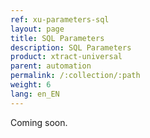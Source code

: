 ```yaml
---
ref: xu-parameters-sql
layout: page
title: SQL Parameters
description: SQL Parameters
product: xtract-universal
parent: automation
permalink: /:collection/:path
weight: 6
lang: en_EN
---
```


Coming soon.